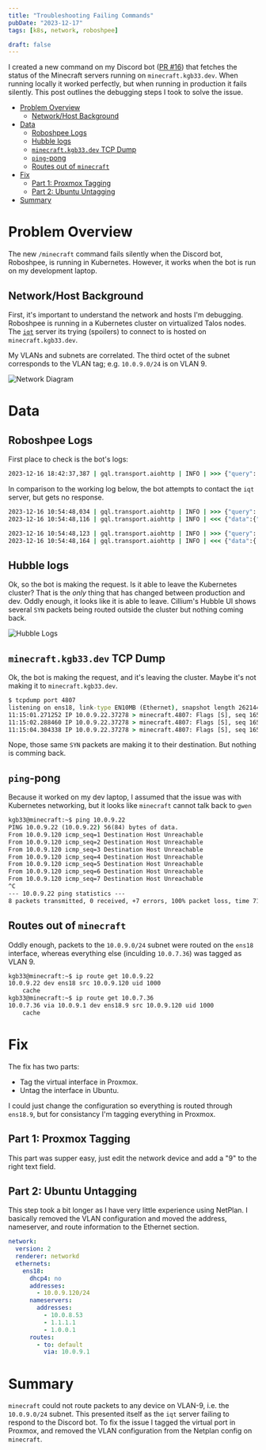 ```yaml
---
title: "Troubleshooting Failing Commands"
pubDate: "2023-12-17"
tags: [k8s, network, roboshpee]

draft: false
---
```


I created a new command on my Discord bot ([PR #16](https://github.com/KGB33/RoboShpee/pull/16))
that fetches the status of the Minecraft servers running on
`minecraft.kgb33.dev`. When running locally it worked perfectly, but when
running in production it fails silently. This post outlines the debugging steps
I took to solve the issue.

<!--more-->
<!-- START doctoc generated TOC please keep comment here to allow auto update -->
<!-- DON'T EDIT THIS SECTION, INSTEAD RE-RUN doctoc TO UPDATE -->

- [Problem Overview](#problem-overview)
  - [Network/Host Background](#networkhost-background)
- [Data](#data)
  - [Roboshpee Logs](#roboshpee-logs)
  - [Hubble logs](#hubble-logs)
  - [`minecraft.kgb33.dev` TCP Dump](#minecraftkgb33dev-tcp-dump)
  - [`ping`-pong](#ping-pong)
  - [Routes out of `minecraft`](#routes-out-of-minecraft)
- [Fix](#fix)
  - [Part 1: Proxmox Tagging](#part-1-proxmox-tagging)
  - [Part 2: Ubuntu Untagging](#part-2-ubuntu-untagging)
- [Summary](#summary)

<!-- END doctoc generated TOC please keep comment here to allow auto update -->

# Problem Overview

The new `/minecraft` command fails silently when the Discord bot, Roboshpee, is running
in Kubernetes. However, it works when the bot is run on my development laptop.

## Network/Host Background

First, it's important to understand the network and hosts I'm debugging.
Roboshpee is running in a Kubernetes cluster on virtualized Talos nodes. The
[`iqt`](https://github.com/KGB33/iqt) server its trying (spoilers) to connect to is
hosted on `minecraft.kgb33.dev`.

My VLANs and subnets are correlated. The third octet of the subnet corresponds to
the VLAN tag; e.g. `10.0.9.0/24` is on VLAN 9.

![Network Diagram](../../static/images/posts/2023-12-17/MinecraftRoboshpeeDiagram.png)

# Data

## Roboshpee Logs

First place to check is the bot's logs:

```cmd
2023-12-16 18:42:37,387 | gql.transport.aiohttp | INFO | >>> {"query": "query IntrospectionQuery { ... }"}
```
In comparison to the working log below, the bot attempts to contact the `iqt`
server, but gets no response.

```cmd
2023-12-16 10:54:48,034 | gql.transport.aiohttp | INFO | >>> {"query": "query IntrospectionQuery { ... }"}
2023-12-16 10:54:48,116 | gql.transport.aiohttp | INFO | <<< {"data":{"__schema": ... }}

2023-12-16 10:54:48,123 | gql.transport.aiohttp | INFO | >>> {"query": "..."}
2023-12-16 10:54:48,164 | gql.transport.aiohttp | INFO | <<< {"data":{ ... }}
```

## Hubble logs

Ok, so the bot is making the request. Is it able to leave the Kubernetes
cluster? That is the *only* thing that has changed between production and dev.
Oddly enough, it looks like it is able to leave. Cillium's Hubble UI shows
several `SYN` packets being routed outside the cluster but nothing coming back.

![Hubble Logs](../../static/images/posts/2023-12-17/hubble_rshpee_logs.png)

## `minecraft.kgb33.dev` TCP Dump

Ok, the bot is making the request, and it's leaving the cluster. Maybe it's not making
it to `minecraft.kgb33.dev`.

```cmd
$ tcpdump port 4807
listening on ens18, link-type EN10MB (Ethernet), snapshot length 262144 bytes
11:15:01.271252 IP 10.0.9.22.37278 > minecraft.4807: Flags [S], seq 1652160953, win 64860, options [mss 1410,sackOK,TS val 3297435160 ecr 0,nop,wscale 7], length 0
11:15:02.288460 IP 10.0.9.22.37278 > minecraft.4807: Flags [S], seq 1652160953, win 64860, options [mss 1410,sackOK,TS val 3297436178 ecr 0,nop,wscale 7], length 0
11:15:04.304338 IP 10.0.9.22.37278 > minecraft.4807: Flags [S], seq 1652160953, win 64860, options [mss 1410,sackOK,TS val 3297438194 ecr 0,nop,wscale 7], length 0
```

Nope, those same `SYN` packets are making it to their destination. But nothing is comming back.

## `ping`-pong

Because it worked on my dev laptop, I assumed that the issue was with
Kubernetes networking, but it looks like `minecraft` cannot talk back to `gwen`

```cmd
kgb33@minecraft:~$ ping 10.0.9.22
PING 10.0.9.22 (10.0.9.22) 56(84) bytes of data.
From 10.0.9.120 icmp_seq=1 Destination Host Unreachable
From 10.0.9.120 icmp_seq=2 Destination Host Unreachable
From 10.0.9.120 icmp_seq=3 Destination Host Unreachable
From 10.0.9.120 icmp_seq=4 Destination Host Unreachable
From 10.0.9.120 icmp_seq=5 Destination Host Unreachable
From 10.0.9.120 icmp_seq=6 Destination Host Unreachable
From 10.0.9.120 icmp_seq=7 Destination Host Unreachable
^C
--- 10.0.9.22 ping statistics ---
8 packets transmitted, 0 received, +7 errors, 100% packet loss, time 7117ms
```

## Routes out of `minecraft`

Oddly enough, packets to the `10.0.9.0/24` subnet were routed on the `ens18` interface,
whereas everything else (inculding `10.0.7.36`) was tagged as VLAN 9.

```cmd
kgb33@minecraft:~$ ip route get 10.0.9.22
10.0.9.22 dev ens18 src 10.0.9.120 uid 1000
    cache
kgb33@minecraft:~$ ip route get 10.0.7.36
10.0.7.36 via 10.0.9.1 dev ens18.9 src 10.0.9.120 uid 1000
    cache
```

# Fix

The fix has two parts:
  - Tag the virtual interface in Proxmox.
  - Untag the interface in Ubuntu.

I could just change the configuration so everything is routed through
`ens18.9`, but for consistancy I'm tagging everything in Proxmox.

## Part 1: Proxmox Tagging

This part was supper easy, just edit the network device and add a "9" to the
right text field.

## Part 2: Ubuntu Untagging

This step took a bit longer as I have very little experience using NetPlan.
I basically removed the VLAN configuration and moved the address, nameserver,
and route information to the Ethernet section.

```yaml
network:
  version: 2
  renderer: networkd
  ethernets:
    ens18:
      dhcp4: no
      addresses:
        - 10.0.9.120/24
      nameservers:
        addresses:
          - 10.0.8.53
          - 1.1.1.1
          - 1.0.0.1
      routes:
        - to: default
          via: 10.0.9.1
```

# Summary

`minecraft` could not route packets to any device on VLAN-9, i.e. the
`10.0.9.0/24` subnet. This presented itself as the `iqt` server failing to
respond to the Discord bot. To fix the issue I tagged the virtual port in Proxmox,
and removed the VLAN configuration from the Netplan config on `minecraft`.

